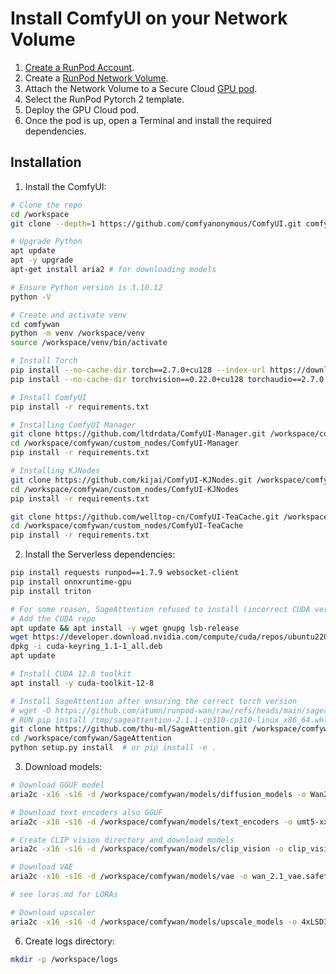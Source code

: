 # Install ComfyUI on your Network Volume

1. [Create a RunPod Account](https://runpod.io).
2. Create a [RunPod Network Volume](https://www.runpod.io/console/user/storage).
3. Attach the Network Volume to a Secure Cloud [GPU pod](https://www.runpod.io/console/gpu-secure-cloud).
4. Select the RunPod Pytorch 2 template.
5. Deploy the GPU Cloud pod.
6. Once the pod is up, open a Terminal and install the required dependencies.

## Installation

1. Install the ComfyUI:
```bash
# Clone the repo
cd /workspace
git clone --depth=1 https://github.com/comfyanonymous/ComfyUI.git comfywan

# Upgrade Python
apt update
apt -y upgrade
apt-get install aria2 # for downloading models

# Ensure Python version is 3.10.12
python -V

# Create and activate venv
cd comfywan
python -m venv /workspace/venv
source /workspace/venv/bin/activate

# Install Torch 
pip install --no-cache-dir torch==2.7.0+cu128 --index-url https://download.pytorch.org/whl/cu128 --no-deps
pip install --no-cache-dir torchvision==0.22.0+cu128 torchaudio==2.7.0 --index-url https://download.pytorch.org/whl/cu128

# Install ComfyUI
pip install -r requirements.txt

# Installing ComfyUI Manager
git clone https://github.com/ltdrdata/ComfyUI-Manager.git /workspace/comfywan/custom_nodes/ComfyUI-Manager
cd /workspace/comfywan/custom_nodes/ComfyUI-Manager
pip install -r requirements.txt

# Installing KJNodes
git clone https://github.com/kijai/ComfyUI-KJNodes.git /workspace/comfywan/custom_nodes/ComfyUI-KJNodes
cd /workspace/comfywan/custom_nodes/ComfyUI-KJNodes
pip install -r requirements.txt

git clone https://github.com/welltop-cn/ComfyUI-TeaCache.git /workspace/comfywan/custom_nodes/ComfyUI-TeaCache
cd /workspace/comfywan/custom_nodes/ComfyUI-TeaCache
pip install -r requirements.txt
```
2. Install the Serverless dependencies:
```bash
pip install requests runpod==1.7.9 websocket-client
pip install onnxruntime-gpu
pip install triton

# For some reason, SageAttention refused to install (incorrect CUDA version). The below seemed to work. 
# Add the CUDA repo
apt update && apt install -y wget gnupg lsb-release
wget https://developer.download.nvidia.com/compute/cuda/repos/ubuntu2204/x86_64/cuda-keyring_1.1-1_all.deb
dpkg -i cuda-keyring_1.1-1_all.deb
apt update

# Install CUDA 12.8 toolkit
apt install -y cuda-toolkit-12-8

# Install SageAttention after ensuring the correct torch version
# wget -O https://github.com/atumn/runpod-wan/raw/refs/heads/main/sageattention-2.1.1-cp310-cp310-linux_x86_64.whl
# RUN pip install /tmp/sageattention-2.1.1-cp310-cp310-linux_x86_64.whl
git clone https://github.com/thu-ml/SageAttention.git /workspace/comfywan/SageAttention
cd /workspace/comfywan/SageAttention 
python setup.py install  # or pip install -e .

```
3. Download models:
```bash
# Download GGUF model
aria2c -x16 -s16 -d /workspace/comfywan/models/diffusion_models -o Wan2.1-VACE-14B-Q6_K.gguf --continue=true https://huggingface.co/QuantStack/Wan2.1_14B_VACE-GGUF/blob/main/Wan2.1_14B_VACE-Q6_K.gguf

# Download text encoders also GGUF
aria2c -x16 -s16 -d /workspace/comfywan/models/text_encoders -o umt5-xxl-encoder-Q8_0.gguf --continue=true https://huggingface.co/city96/umt5-xxl-encoder-gguf/resolve/main/umt5-xxl-encoder-Q8_0.gguf

# Create CLIP vision directory and download models
aria2c -x16 -s16 -d /workspace/comfywan/models/clip_vision -o clip_vision_h.safetensors --continue=true https://huggingface.co/Comfy-Org/Wan_2.1_ComfyUI_repackaged/resolve/main/split_files/clip_vision/clip_vision_h.safetensors

# Download VAE
aria2c -x16 -s16 -d /workspace/comfywan/models/vae -o wan_2.1_vae.safetensors --continue=true https://huggingface.co/Comfy-Org/Wan_2.1_ComfyUI_repackaged/resolve/main/split_files/vae/wan_2.1_vae.safetensors

# see loras.md for LORAs

# Download upscaler
aria2c -x16 -s16 -d /workspace/comfywan/models/upscale_models -o 4xLSDIR.pth --continue=true https://github.com/Phhofm/models/raw/main/4xLSDIR/4xLSDIR.pth
```
6. Create logs directory:
```bash
mkdir -p /workspace/logs
```
